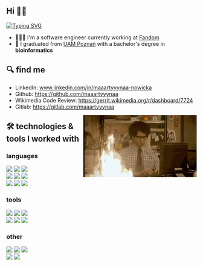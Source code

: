 ## Hi 👋🏻
[![Typing SVG](https://readme-typing-svg.herokuapp.com/?color=c084c4&lines=I'm+Martyna;I'm+software+engineer;Currently+working+at+Fandom)](https://git.io/typing-svg)
<!--
[![Typing SVG](https://readme-typing-svg.herokuapp.com/?color=9aedff&lines=I'm+Martyna;I'm+software+engineer;Currently+working+at+Fandom)](https://git.io/typing-svg)
source: https://github.com/DenverCoder1/readme-typing-svg
-->
<!--
![](https://github.com/maaartyyynaa/resources/blob/master/rsz_fandom_logo_2021_lockup_1.png)
-->

* 👩🏻‍💻 I'm a software engineer currently working at [Fandom](https://www.fandom.com/)
* 🔬 I graduated from [UAM Poznań](https://amu.edu.pl/) with a bachelor's degree in **bioinformatics**

## 🔍 find me
* LinkedIn: www.linkedin.com/in/maaartyyynaa-nowicka
* Github: https://github.com/maaartyyynaa
* Wikimedia Code Review: https://gerrit.wikimedia.org/r/dashboard/7724
* Gitlab: https://gitlab.com/maaartyyynaa

<img align="right" src="https://github.com/maaartyyynaa/resources/blob/master/it-crowd.gif" width="300" />

## 🛠 technologies & tools I worked with
### languages
![](https://img.shields.io/badge/-python-informational?style=flat&logo=python&logoColor=white&color=c084c4)
![](https://img.shields.io/badge/-django-informational?style=flat&logo=django&logoColor=white&color=c084c4)
![](https://img.shields.io/badge/-flask-informational?style=flat&logo=flask&logoColor=white&color=c084c4) \
![](https://img.shields.io/badge/PHP-informational?style=flat&logo=php&logoColor=white&color=c084c4)
![](https://img.shields.io/badge/MediaWiki-informational?style=flat&logo=&logoColor=white&color=c084c4)
![](https://img.shields.io/badge/mySQL-informational?style=flat&logo=mysql&logoColor=white&color=c084c4) \
![](https://img.shields.io/badge/JavaScript-informational?style=flat&logo=javascript&logoColor=white&color=c084c4)
![](https://img.shields.io/badge/html-informational?style=flat&logo=html&logoColor=white&color=c084c4)
![](https://img.shields.io/badge/css-informational?style=flat&logo=css&logoColor=white&color=c084c4)
### tools
![](https://img.shields.io/badge/docker-informational?style=flat&logo=docker&logoColor=white&color=c084c4)
![](https://img.shields.io/badge/k8s-informational?style=flat&logo=kubernetes&logoColor=white&color=c084c4)
![](https://img.shields.io/badge/jenkins-informational?style=flat&logo=jenkins&logoColor=white&color=c084c4) \
![](https://img.shields.io/badge/rabbitMQ-informational?style=flat&logo=rabbitmq&logoColor=white&color=c084c4)
![](https://img.shields.io/badge/kibana-informational?style=flat&logo=kibana&logoColor=white&color=c084c4)
![](https://img.shields.io/badge/swagger-informational?style=flat&logo=swagger&logoColor=white&color=c084c4)
### other
![](https://img.shields.io/badge/macOS-informational?style=flat&logo=gnubash&logoColor=white&color=c084c4)
![](https://img.shields.io/badge/linux-informational?style=flat&logo=linux&logoColor=white&color=c084c4)
![](https://img.shields.io/badge/bash-informational?style=flat&logo=javascript&logoColor=white&color=c084c4) \
![](https://img.shields.io/badge/jira-informational?style=flat&logo=jira&logoColor=white&color=c084c4)
![](https://img.shields.io/badge/confluence-informational?style=flat&logo=confluence&logoColor=white&color=c084c4)

<!--
## public repos stats
[![Maaartyyynaa's public repos stats](https://github-readme-stats.vercel.app/api?username=maaartyyynaa&count_private=true&show_icons=true&hide=stars,issues&show_icons=true&bg_color=30,e96443,904e95&title_color=fff&text_color=fff)](https://github.com/anuraghazra/github-readme-stats)
-->
